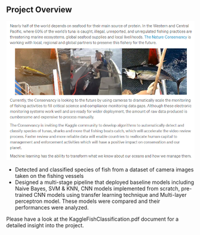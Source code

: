## Project Overview

![FishClassification](pic.png)

- Detected and classified species of fish from a dataset of camera images taken on the fishing vessels
-	Designed a multi-stage pipeline that deployed baseline models including Naive Bayes, SVM & KNN, CNN models implemented from scratch, pre-trained CNN models using transfer learning technique and Multi-layer perceptron model. These models were compared and their performances were analyzed.

Please have a look at the KaggleFishClassification.pdf document for a detailed insight into the project.
